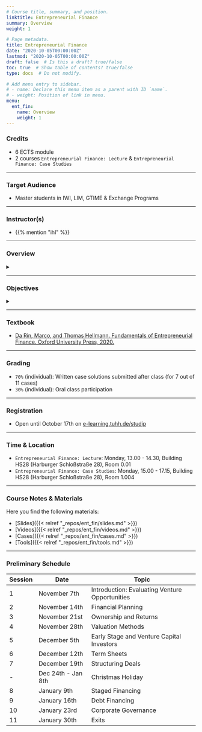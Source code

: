 ```yaml
---
# Course title, summary, and position.
linktitle: Entrepreneurial Finance
summary: Overview
weight: 1

# Page metadata.
title: Entrepreneurial Finance
date: "2020-10-05T00:00:00Z"
lastmod: "2020-10-05T00:00:00Z"
draft: false  # Is this a draft? true/false
toc: true  # Show table of contents? true/false
type: docs  # Do not modify.

# Add menu entry to sidebar.
# - name: Declare this menu item as a parent with ID `name`.
# - weight: Position of link in menu.
menu:
  ent_fin:
    name: Overview
    weight: 1
---
```



### Credits

* 6 ECTS module
* 2 courses `Entrepreneurial Finance: Lecture` & `Entrepreneurial Finance: Case Studies`

***

### Target Audience

* Master students in IWI, LIM, GTIME & Exchange Programs

***

### Instructor(s)

* {{% mention "ihl" %}}

***

### Overview
<details class="description" close><summary data-close="Show" data-open="Hide"></summary>
Entrepreneurial finance is at the center of a clash of two very distant worlds: that of entrepreneurship and that of finance. Finance is disciplined, based on numbers and logical thinking and looking for proven track records. Entrepreneurship is messy, based on intuition and experimentation and treading off the beaten track. Entrepreneurial finance is the provision of funding to young, innovative, growth-oriented companies. Entrepreneurial companies are young, typically less than ten years old, and introduce innovative products or business models. The younger are called “startups,” and are typically less than five years old.
<br><br>
There is a variety of investors who can finance entrepreneurial companies: family and friends, business angels, accelerators and incubators, crowdfunding platforms, venture capital firms, corporate investors, etc. The course provides a thorough understanding of what motivates them, of the way they invest, and of what support they can provide to a company at what stage in the fundraising cycle. The course addresses the following key questions: How much money can and should be raised? When should it be raised and from whom? What is a reasonable valuation of the company? How should funding, employment contracts and exit decisions be structured?
<br><br>
Thus, the course provides an understanding of the whole fundraising cycle, from the moment the entrepreneur conceived her idea to the moment investors exit the company and move on. We examine the entrepreneur's signalling to investors of the qualities of the venture, the investors' evaluation of the venture, the various dimensions of contracting (cash flow rights, control rights, compensation, and other clauses), the negotiation of a deal and the provision of corporate governance, the process of staged financing, the financing through debt, and the exit process though liquidity events such as initial public offering, sale or merger.
<br><br>
The workflow in this module is comprised of two course elements:

1. {{< hl >}}(Flipped) classroom{{< /hl >}}: learning about and discussing concepts and tools currently prevailing in theory and practice of modern entrepreneurial finance.
2. {{< hl >}}Problem-based learning{{< /hl >}}: deepen an understanding of the concepts and tools by seeing them applied and applying them to real company cases.

</details>

***

### Objectives

<details class="description" close><summary data-close="Show" data-open="Hide"></summary>

Upon completion of this course module, students will be able to:
* Prepare a financial plan for a new venture or business opportunity
* Engage in financial valuation for new ventures and business opportunities
* Understand the design of financial contracts 
* Analyze and evaluate growth and exit strategies

This course module can prepare students for the following career paths: 
* Startup founder or early employee in a startup
* Venture capital investing 
* Strategy & valuation consulting
* Corporate finance

</details>

***


### Textbook

* [Da Rin, Marco, and Thomas Hellmann. Fundamentals of Entrepreneurial Finance. Oxford University Press, 2020.](https://www.entrepreneurialfinance.net)

***

### Grading

* `70%` (individual): Written case solutions submitted after class (for 7 out of 11 cases)
* `30%` (individual): Oral class participation

***

### Registration

* Open until October 17th on [e-learning.tuhh.de/studip](https://e-learning.tuhh.de/studip/dispatch.php/course/details?sem_id=43a388b5685881bcd40030296a43e730&again=yes)

***

### Time & Location

* `Entrepreneurial Finance: Lecture`: Monday, 13.00 - 14.30, Building HS28 (Harburger Schloßstraße 28), Room 0.01
* `Entrepreneurial Finance: Case Studies`: Monday, 15.00 - 17.15, Building HS28 (Harburger Schloßstraße 28), Room 1.004

***

### Course Notes & Materials

Here you find the following materials:

- [Slides]({{< relref "_repos/ent_fin/slides.md" >}})
- [Videos]({{< relref "_repos/ent_fin/videos.md" >}})
- [Cases]({{< relref "_repos/ent_fin/cases.md" >}})
- [Tools]({{< relref "_repos/ent_fin/tools.md" >}})



***

### Preliminary Schedule


| Session | Date | Topic |
| --- | --- | --- |
| 1 | November 7th | Introduction: Evaluating Venture Opportunities|
| 2 | November 14th | Financial Planning |
| 3 | November 21st | Ownership and Returns |
| 4 | November 28th | Valuation Methods |
| 5 | December 5th | Early Stage and Venture Capital Investors |
| 6 | December 12th | Term Sheets| 
| 7 | December 19th| Structuring Deals |
| - | Dec 24th - Jan 8th | Christmas Holiday |
| 8 | January 9th | Staged Financing |
| 9 | January 16th | Debt Financing |
| 10 | January 23rd | Corporate Governance |
| 11 | January 30th | Exits |
